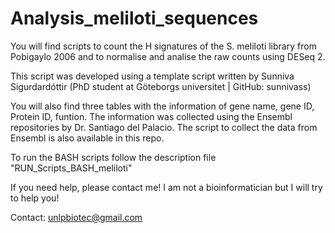 # Analysis_meliloti_sequences
You will find scripts to count the H signatures of the S. meliloti library from Pobigaylo 2006 and to normalise and analise the raw counts using DESeq 2.

This script was developed using a template script written by Sunniva Sigurdardóttir (PhD student at Göteborgs universitet | GitHub: sunnivass) 

You will also find three tables with the information of gene name, gene ID, Protein ID, funtion. The information was collected using the Ensembl repositories by Dr. Santiago del Palacio. The script to collect the data from Ensembl is also available in this repo.

To run the BASH scripts follow the description file "RUN_Scripts_BASH_meliloti"

If you need help, please contact me! I am not a bioinformatician but I will try to help you!

Contact: unlpbiotec@gmail.com
